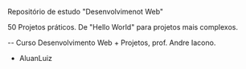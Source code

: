 Repositório de estudo "Desenvolvimenot Web"

50 Projetos práticos.
De "Hello World" para projetos mais complexos.

-- Curso Desenvolvimento Web + Projetos, prof. Andre Iacono.

- AluanLuiz
